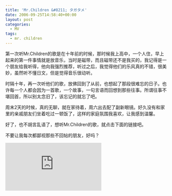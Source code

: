 ```yaml
---
title: 'Mr.Children &#8211; タガタメ'
date: 2006-09-25T14:58:40+00:00
layout: post
categories:
  - MV
tags:
  - mr. children
---
```


第一次听Mr.Children的歌是在十年前的时候，那时候我上高中，一个人住，早上起来的第一件事情就是放音乐，当时是磁带，而且磁带还不是我买的，我记得是一个朋友给我听得，他向我强烈推荐，听过之后，我觉得他们的乐风真的不错，很美妙，虽然听不懂日文，但是觉得音乐很动听。

时隔十年，再一次听他们的歌，放佛回到了从前，也想起了那段很难忘的日子。也许每一个人都会因为一首歌，一个故事，一句言语而回想到那些往事。所谓往事不堪回首，所以别太念旧了，该忘记的就忘了吧。

周末2天的时候，真的无聊，就在家待着，周六出去配了副新眼镜。好久没有和家里的亲戚朋友们坐着吃过一顿饭了，这样的家庭氛围我喜欢，让我感到温馨。

好了，也不胡言乱语了，想听Mr.Children的歌，就点击下面的链接吧。

不要让我每次都鄙视那些不回帖的朋友，好吗？

[![](http://www.box.net/index.php?rm=box_v2_file_button&text=花-Memento-Mori-MC.mp3&author=atlanse@goowy.com)](http://www.box.net/public/9q2onxibi5)